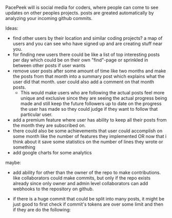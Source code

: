 
PacePeek will is social media for coders, where people can come to see updates on other peoples projects. posts are greated automatically by analyzing your incoming github commits.

Ideas:
- find other users by their location and similar coding projects? a map of users and you can see who have signed up and are creating stuff near you.
- for finding new users there could be like a list of top interesting posts per day which could be on their own "find"-page or sprinkled in between other posts if user wants
- remove user posts after some amount of time like two months and make the posts from that month into a summary post which explains what the user did that month. user could also add a comment on that month posts.
  - This would make users who are following the actual posts feel more unique and exclusive since they are seeing the actual progress being made and still keep the future followers up to date on the progress the user has made so they could judge if they want to follow that particular user.
- add a premium feature where user has ability to keep all their posts from the month they are subscribed on.
- there could also be some achievements that user could accomplish on some month like the number of features they implemented OR now that i think about it save some statistics on the number of lines they wrote or something
- add google charts for some analytics

maybe:
- add ability for other than the owner of the repo to make contributions. like collaborators could make commits, but only if the repo exists already since only owner and admin level collaborators can add webhooks to the repository on github.

- if there is a huge commit that could be split into many posts, it might be just good to first check if commit's tokens are over some limit and then if they are do the following:
